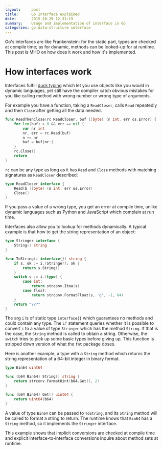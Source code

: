 ```yaml
---
layout:     post
title:      Go Interface explained
date:       2019-10-29 12:31:19
summary:    Usage and implementation of interface in Go
categories: go data-structure interface
---
```

Go's interfaces are like Frankenstein: for the static part, types are checked at compile time; as for dynamic, methods can be looked-up for at runtime. This post is MHO on how does it work and how it's implemented.

# How interfaces work
Interfaces fulfill [duck typing](https://en.wikipedia.org/wiki/Duck_typing) which let you use objects like you would in dynamic languages, yet still have the compiler catch obvious mistakes for you like calling method with wrong number or wrong type of arguments.

For example you have a function, taking a `ReadCloser`, calls `Read` repeatedly and then `Close` after getting all the data needed.
```go
func ReadThenClose(rc ReadCloser, buf []byte) (n int, err os.Error) {
    for len(buf) > 0 && err == nil {
        var nr int
        nr, err = rc.Read(buf)
        n += nr
        buf = buf[nr:]
    }
    rc.Close()
    return
}
```
`rc` can be any type as long as it has `Read` and `Close` methods with matching signatures as `ReadCloser` described:
```go
type ReadCloser interface {
    Read(b []byte) (n int, err os.Error)
    Close()
}
```
If you pass a value of a wrong type, you get an error at compile time, unlike dynamic languages such as Python and JavaScript which complain at run time.

Interfaces also allow you to lookup for methods dynamically. A typical example is that how to get the string representation of an object:
```go
type Stringer interface {
    String() string
}

func ToString(i interface{}) string {
    if s, ok := i.(Stringer); ok {
        return s.String()
    }
    switch s := i.(type) {
        case int:
            return strconv.Itoa(s)
        case float:
		    return strconv.FormatFloat(s, 'g', -1, 64)
    }
    return "???"
}
```
The arg `i` is of static type `interface{}` which guarantees no methods and could contain any type. The `if` statement queries whether it is possible to convert `i` to a value of type `Stringer` which has the method `String`.
If that is the case, the `String` method is called to obtain a string. Otherwise, the `switch` tries to pick up some basic types before giving up. This function is stripped down version of what the `fmt` package doses.


Here is another example, a type with a `String` method which returns the string representation of a 64-bit integer in binary format.
```go
type Bin64 uint64

func (b64 Bin64) String() string {
    return strconv.FormatUint(b64.Get(), 2)
}

func (b64 Bin64) Get() uint64 {
    return uint64(b64)
}
```
A value of type `Bin64` can be passed to `ToString`, and its `String` method will be called to format a string to return. The runtime knows that `Bin64` has a `String` method, so it implements the `Stringer` interface.

This example shows that implicit conversions are checked at compile time and explicit interface-to-interface conversions inquire about method sets at runtime.